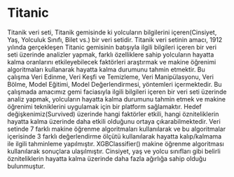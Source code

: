 # Titanic
Titanik veri seti, Titanik gemisinde ki yolcuların bilgilerini içeren(Cinsiyet, Yaş, Yolculuk Sınıfı, Bilet vs.) bir veri setidir. Titanik veri setinin amacı, 1912 yılında gerçekleşen Titanic gemisinin batışıyla ilgili bilgileri içeren bir veri seti üzerinde analizler yapmak, farklı özelliklere sahip yolcuların hayatta kalma oranlarını etkileyebilecek faktörleri araştırmak ve makine öğrenimi algoritmaları kullanarak hayatta kalma durumunu tahmin etmektir. Bu çalışma Veri Edinme, Veri Keşfi ve Temizleme, Veri Manipülasyonu, Veri Bölme, Model Eğitimi, Model Değerlendirmesi, yöntemleri içermektedir. Bu çalışmada amacımız gemi faciasıyla ilgili bilgileri içeren bir veri seti üzerinde analiz yapmak, yolcuların hayatta kalma durumunu tahmin etmek ve makine öğrenimi tekniklerini uygulamak için bir platform sağlamaktır. Hedef değişkenimiz(Survived) üzerinde hangi faktörler etkili, hangi özniteliklerin hayatta kalma üzerinde daha etkili olduğunu ortaya çıkarabilmektedir. Veri setinde 7 farklı makine öğrenme algoritmaları kullanılarak ve bu algoritmalar içerisinde 3 farklı değerlendirme ölçütü kullanılarak hayatta kalıp/kalmama ile ilgili tahminleme yapılmıştır. XGBClassifier() makine öğrenme algoritması kullanılarak sonuçlara ulaşılmıştır. Cinsiyet, yaş ve yolcu sınıfları gibi belirli özniteliklerin hayatta kalma üzerinde daha fazla ağırlığa sahip olduğu bulunmuştur.
